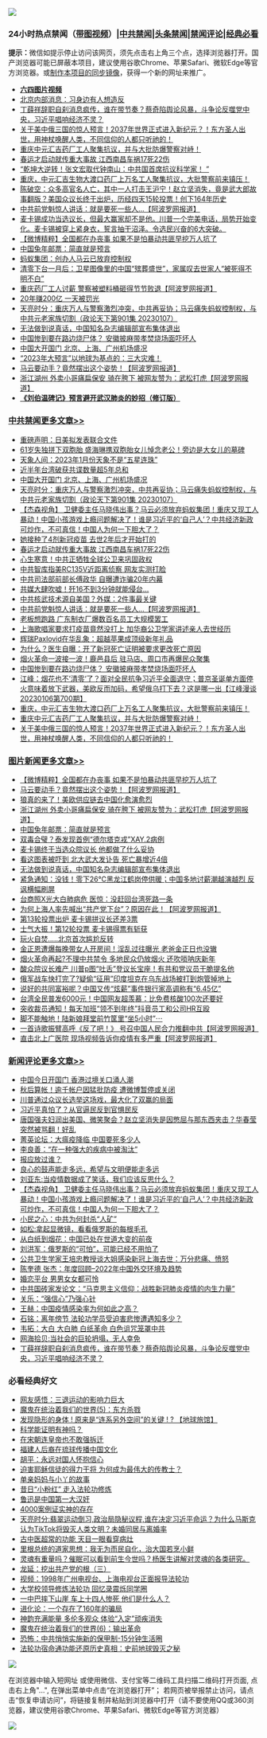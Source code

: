 ![](https://raw.githubusercontent.com/jsvpn/jsproxy/dev/64photo/fqnews-qr.jpg)

<div id="tt">
<h3>24小时热点禁闻（<a href="https://aaa.v2dns.tk/?QAjUl=BgRp5UNKRn&T5Vk=fPVH&Q59Ab=WxGE" target="_blank">带图视频</a>）|<a href="#%E4%B8%AD%E5%85%B1%E7%A6%81%E9%97%BB%E6%9B%B4%E5%A4%9A%E6%96%87%E7%AB%A0">中共禁闻</a>|<a href="#%E5%9B%BE%E7%89%87%E6%96%B0%E9%97%BB%E6%9B%B4%E5%A4%9A%E6%96%87%E7%AB%A0">头条禁闻</a>|<a href="#%E6%96%B0%E9%97%BB%E8%AF%84%E8%AE%BA%E6%9B%B4%E5%A4%9A%E6%96%87%E7%AB%A0">禁闻评论|<a href="#%E5%BF%85%E7%9C%8B%E7%BB%8F%E5%85%B8%E5%A5%BD%E6%96%87">经典必看</a></h3>
<div><b>提示：</b>微信如提示停止访问该网页，须先点击右上角三个点，选择浏览器打开。国产浏览器可能已屏蔽本项目，建议使用谷歌Chrome、苹果Safari、微软Edge等官方浏览器。或<a href="%E5%88%B6%E4%BD%9Cgit%E7%A6%81%E9%97%BB%E9%95%9C%E5%83%8F.md">制作本项目的同步镜像</a>，获得一个新的网址来推广。</div>
<ul>
<li><b><a href="http://d2.v2rss.gq/64.mp4" target="_blank">六四图片视频</a></b></li>
<li><a href="/baitai/20230108/1833473.md">北京内部消息：习身边有人想造反</a></li>
<li><a href="/comments/20230108/1833522.md">丁薛祥辞职自刹消息疯传，谁在带节奏？蔡奇陷舆论风暴，斗争论反噬党中央，习近平唱响经济不灵？</a></li>
<li><a href="/comments/20230107/1833395.md">关于美中俄三国的惊人预言！2037年世界正式进入新纪元？！东方圣人出世，用神杖唤醒人类，不同信仰的人都只听祂的！</a></li>
<li><a href="/comments/20230108/1833431.md">重庆中元汇吉药厂工人聚集抗议，并与大批防爆警察对峙！</a></li>
<li><a href="/cbnews/20230108/1833679.md">春运才启动就传重大事故 江西南昌车祸17死22伤</a></li>
<li><a href="/sohnews/20230108/1833424.md">“乾坤大逆转！张文宏取代钟南山：中共国首席抗议科学家！ ”</a></li>
<li><a href="/comments/20230108/1833434.md">重庆，中元汇吉生物大渡口药厂上万名工人聚集抗议，大批警察前来镇压！</a></li>
<li><a href="/sohnews/20230107/1833396.md">陈破空：众多高官名人亡，其中一人打击王沪宁！赵立坚消失，竟是武大郎故事翻版？美国众议长终于出炉，历经四天15轮投票！创下164年历史</a></li>
<li><a href="/cbnews/20230108/1833543.md">中共前党魁惊人讲话：就是要死一些人...【阿波罗网报道】</a></li>
<li><a href="/sohnews/20230108/1833433.md">麦卡锡成功当选议长，但最大赢家却不是他。川普一个完美电话，局势开始变化。麦卡锡被穿上紧身衣，誓言抽干沼泽。令选民兴奋的6大突破。</a></li>
<li><a href="/topimagenews/20230108/1833725.md">【微博精粹】全国都在办丧事 如果不是怕暴动共匪早挖万人坑了</a></li>
<li><a href="/topimagenews/20230108/1833536.md">中国兔年邮票：简直就是预言</a></li>
<li><a href="/comments/20230107/1833398.md">蚂蚁集团：创办人马云已放弃控制权</a></li>
<li><a href="/headline/20230108/1833455.md">清零下台一月后：卫星图像里的中国“殡葬盛世”，家属叹去世家人“被死得不明不白”</a></li>
<li><a href="/cnnews/20230108/1833589.md">重庆药厂工人讨薪 警察被塑料桶砸得节节败退【阿波罗网报道】</a></li>
<li><a href="/cnnews/20230108/1833575.md">20年赚200亿 一天被罚光</a></li>
<li><a href="/cbnews/20230108/1833690.md">天亮时分：重庆万人与警察激烈冲突，中共再妥协；马云痛失蚂蚁控制权，与中共元老家族切割（政论天下第901集 20230107）</a></li>
<li><a href="/topimagenews/20230108/1833532.md">无法做到说真话，中国知名杂志编辑部宣布集体退出</a></li>
<li><a href="/cbnews/20230108/1833537.md">中国惨到要在路边烧尸体？ 安徽披麻带孝焚烧场面吓坏人</a></li>
<li><a href="/cbnews/20230108/1833691.md">中国大开国门 北京、上海、广州机场盛况</a></li>
<li><a href="/sohnews/20230108/1833422.md">“2023年大预言”以地球为基点的：三大灾难！</a></li>
<li><a href="/topimagenews/20230108/1833678.md">马云要动手？竟然摆出这个姿势！【阿波罗网报道】</a></li>
<li><a href="/topimagenews/20230108/1833617.md">浙江湖州 外卖小哥痛扁保安 骑在胯下 被网友赞为：武松打虎【阿波罗网报道】</a></li>
<li><b><a href="/comments/20200207/1272816.md" target="_blank">《刘伯温碑记》预言避开武汉肺炎的妙招（修订版）</a></b></li>
</ul>
</div>

<div class="catlist">
<h3><a href="/cbnews/" target="_blank">中共禁闻</a><span><a href="/cbnews/" target="_blank" rel="nofollow">更多文章>></a></span></h3>
<ul>
<li><a href="/cbnews/20230108/1833808.md" target="_blank">重磅声明：日美拟发表联合文件</a></li>
<li><a href="/cbnews/20230108/1833807.md" target="_blank">61岁失独拼下双胞胎 盛海琳携双胞胎女儿悼念老公！旁边是大女儿的墓碑</a></li>
<li><a href="/cbnews/20230108/1833530.md" target="_blank">天象人间：2023年1月份天象不是“五星连珠”</a></li>
<li><a href="/cbnews/20230108/1833705.md" target="_blank">近半年台湾破获共谍数量超5年总和</a></li>
<li><a href="/cbnews/20230108/1833691.md" target="_blank">中国大开国门 北京、上海、广州机场盛况</a></li>
<li><a href="/cbnews/20230108/1833690.md" target="_blank">天亮时分：重庆万人与警察激烈冲突，中共再妥协；马云痛失蚂蚁控制权，与中共元老家族切割（政论天下第901集 20230107）</a></li>
<li><a href="/comments/20230108/1833686.md" target="_blank">【杰森视角】 卫健委主任马晓伟出事？马云必须放弃蚂蚁集团！重庆又现工人暴动！中国小孩游戏上瘾问题解决了！谁是习近平的‘自己人’？中共经济新政可炒作，不可真信！中国人为何一下胆大了？</a></li>
<li><a href="/cbnews/20230108/1833680.md" target="_blank">她接种了4剂新冠疫苗 去世2年后才开始打的</a></li>
<li><a href="/cbnews/20230108/1833679.md" target="_blank">春运才启动就传重大事故 江西南昌车祸17死22伤</a></li>
<li><a href="/cbnews/20230108/1833634.md" target="_blank">心生寒意！中共正牺牲全球公卫来巩固政权</a></li>
<li><a href="/cbnews/20230108/1833619.md" target="_blank">中共智库指美RC135V近距离侦察 网友实测打脸</a></li>
<li><a href="/cbnews/20230108/1833618.md" target="_blank">中共司法部前部长傅政华 自曝遭诈骗20年内幕</a></li>
<li><a href="/cbnews/20230108/1833545.md" target="_blank">共媒大肆吹嘘！歼16不到3分钟就能侵台…</a></li>
<li><a href="/cbnews/20230108/1833544.md" target="_blank">中共核武技术源自美国？外媒：2件事最关键</a></li>
<li><a href="/cbnews/20230108/1833543.md" target="_blank">中共前党魁惊人讲话：就是要死一些人&#8230;【阿波罗网报道】</a></li>
<li><a href="/cbnews/20230108/1833542.md" target="_blank">老板想跑路 广东制衣厂爆数百名员工大规模罢工</a></li>
<li><a href="/cbnews/20230108/1833541.md" target="_blank">上海歌唱家要求打疫苗竟然没打上 加华裔公卫学家讲述亲人去世经历</a></li>
<li><a href="/cbnews/20230108/1833540.md" target="_blank">辉瑞Paxlovid在华乱象：超越苹果成顶级新年礼品</a></li>
<li><a href="/cbnews/20230108/1833539.md" target="_blank">为什么？医生自曝：开了新冠死亡证明被要求更改死亡原因</a></li>
<li><a href="/cbnews/20230108/1833538.md" target="_blank">烟火革命一波接一波！鹿邑县后 驻马店、周口市再爆民众聚集</a></li>
<li><a href="/cbnews/20230108/1833537.md" target="_blank">中国惨到要在路边烧尸体？ 安徽披麻带孝焚烧场面吓坏人</a></li>
<li><a href="/cbnews/20230108/1833521.md" target="_blank">江峰：烟花也不’清零‘了？面对全民抗争习近平全面退守；普京圣诞单方面停火意味着放下武器，美欧反而加码，希望俄乌打下去？这是哪一出【江峰漫谈20230106第700期】</a></li>
<li><a href="/comments/20230108/1833434.md" target="_blank">重庆，中元汇吉生物大渡口药厂上万名工人聚集抗议，大批警察前来镇压！</a></li>
<li><a href="/comments/20230108/1833431.md" target="_blank">重庆中元汇吉药厂工人聚集抗议，并与大批防爆警察对峙！</a></li>
<li><a href="/comments/20230107/1833395.md" target="_blank">关于美中俄三国的惊人预言！2037年世界正式进入新纪元？！东方圣人出世，用神杖唤醒人类，不同信仰的人都只听祂的！</a></li>

</ul>
</div>
<div class="catlist">
<h3><a href="/topimagenews/" target="_blank">图片新闻</a><span><a href="/topimagenews/" target="_blank" rel="nofollow">更多文章>></a></span></h3>
<ul>
<li><a href="/topimagenews/20230108/1833725.md" target="_blank">【微博精粹】全国都在办丧事 如果不是怕暴动共匪早挖万人坑了</a></li>
<li><a href="/topimagenews/20230108/1833678.md" target="_blank">马云要动手？竟然摆出这个姿势！【阿波罗网报道】</a></li>
<li><a href="/topimagenews/20230108/1833671.md" target="_blank">狼真的来了！美欧供应链去中国化愈演愈烈</a></li>
<li><a href="/topimagenews/20230108/1833617.md" target="_blank">浙江湖州 外卖小哥痛扁保安 骑在胯下 被网友赞为：武松打虎【阿波罗网报道】</a></li>
<li><a href="/topimagenews/20230108/1833536.md" target="_blank">中国兔年邮票：简直就是预言</a></li>
<li><a href="/topimagenews/20230108/1833535.md" target="_blank">双毒合璧？泰发现首例“德尔塔克戎”XAY.2病例</a></li>
<li><a href="/topimagenews/20230108/1833534.md" target="_blank">麦卡锡终于当选众院议长 他都做了什么妥协</a></li>
<li><a href="/topimagenews/20230108/1833533.md" target="_blank">看这图表被吓到 北大武大发讣告 死亡暴增近4倍</a></li>
<li><a href="/topimagenews/20230108/1833532.md" target="_blank">无法做到说真话，中国知名杂志编辑部宣布集体退出</a></li>
<li><a href="/topimagenews/20230108/1833531.md" target="_blank">紧急通知：没钱！零下26℃黑龙江鹤岗停供暖；中国多地讨薪潮越演越烈 反讽横幅刷屏</a></li>
<li><a href="/topimagenews/20230107/1833355.md" target="_blank">台商照X光大白肺病危 医惊：没赶回台湾死路一条</a></li>
<li><a href="/topimagenews/20230107/1833276.md" target="_blank">为何上海人率先喊出“共产党下台”？原因在此！【阿波罗网报道】</a></li>
<li><a href="/topimagenews/20230107/1833269.md" target="_blank">第13轮投票出炉 麦卡锡拼议长还差3票</a></li>
<li><a href="/topimagenews/20230107/1833214.md" target="_blank">士气大振！第12轮投票 麦卡锡得票有斩获</a></li>
<li><a href="/topimagenews/20230107/1833181.md" target="_blank">玩火自焚…..北京首次尴尬反转</a></li>
<li><a href="/topimagenews/20230106/1833056.md" target="_blank">金正恩遭爆每晚带女人开房间！淫乱过往曝光 老爸金正日也没辙</a></li>
<li><a href="/topimagenews/20230106/1832979.md" target="_blank">烟火革命再起?不理中共禁令 多地民众仍放烟火 还吹唢呐庆新年</a></li>
<li><a href="/topimagenews/20230106/1832978.md" target="_blank">酸众院议长难产 川普p图“吐舌”登议长宝座！有共和党议员干脆提名他</a></li>
<li><a href="/topimagenews/20230106/1832977.md" target="_blank">俄军战车快打完了?疑偷“征用”印度坦克在乌东战场被打到炮管掉地上</a></li>
<li><a href="/topimagenews/20230106/1832970.md" target="_blank">说好的共同富裕呢？中国又传“炫薪”事件银行家高调称有“6.45亿”</a></li>
<li><a href="/topimagenews/20230106/1832959.md" target="_blank">台湾全民普发6000元！中国网友超羡慕：比免费核酸100次还要好</a></li>
<li><a href="/topimagenews/20230106/1832958.md" target="_blank">突收裁员通知！每天加班“领不到年终”抖音员工和公司HR互殴</a></li>
<li><a href="/topimagenews/20230106/1832943.md" target="_blank">脚不能触地！陆新娘拜堂前竹筐里“坐5小时”⋯</a></li>
<li><a href="/topimagenews/20230106/1832760.md" target="_blank">一首诗歌振臂高呼《反了吧！》 号召中国人民合力推翻中共【阿波罗网报道】</a></li>
<li><a href="/topimagenews/20230106/1832733.md" target="_blank">直击北上广医院 现场视频告诉你疫情有多严重【阿波罗网报道】</a></li>

</ul>
</div>
<div class="catlist">
<h3><a href="/comments/" target="_blank">新闻评论</a><span><a href="/comments/" target="_blank" rel="nofollow">更多文章>></a></span></h3>
<ul>
<li><a href="/comments/20230108/1833818.md" target="_blank">中国今日开国门 香港过境关口涌人潮</a></li>
<li><a href="/comments/20230108/1833806.md" target="_blank">秋后算帐！逾千帐户因猛批防疫 遭微博暂停或关闭</a></li>
<li><a href="/comments/20230108/1833766.md" target="_blank">川普通过众议长选举这场戏，最大化了双赢的局面</a></li>
<li><a href="/comments/20230108/1833758.md" target="_blank">习近平真怕了？从官逼民反到官惧民反</a></li>
<li><a href="/comments/20230108/1833746.md" target="_blank">唐国强夫妇润出美国、微笑聚会？赵立坚消失是因憋屈与那东西夹击？华春莹突然被骂翻！好乱</a></li>
<li><a href="/comments/20230108/1833729.md" target="_blank">菁英论坛：大瘟疫降临 中国要死多少人</a></li>
<li><a href="/comments/20230108/1833728.md" target="_blank">李良善：“在一种强大的疾病中被淘汰”</a></li>
<li><a href="/comments/20230108/1833727.md" target="_blank">报应放过谁？</a></li>
<li><a href="/comments/20230108/1833709.md" target="_blank">良心的鼓声能走多远，希望与文明便能走多远</a></li>
<li><a href="/comments/20230108/1833708.md" target="_blank">刘亚东:当疫情数据成了笑话，我们应该反思什么？</a></li>
<li><a href="/comments/20230108/1833686.md" target="_blank">【杰森视角】 卫健委主任马晓伟出事？马云必须放弃蚂蚁集团！重庆又现工人暴动！中国小孩游戏上瘾问题解决了！谁是习近平的‘自己人’？中共经济新政可炒作，不可真信！中国人为何一下胆大了？</a></li>
<li><a href="/comments/20230108/1833683.md" target="_blank">小民之心：中共为何封杀“人矿”</a></li>
<li><a href="/comments/20230108/1833682.md" target="_blank">如松:拿起显微镜，看看俄罗斯的每根毛孔</a></li>
<li><a href="/comments/20230108/1833681.md" target="_blank">从白纸到烟花：中国已处在世道大变的前夜</a></li>
<li><a href="/comments/20230108/1833673.md" target="_blank">刘洪军：俄罗斯的“可怕”，可能已经不用怕了</a></li>
<li><a href="/comments/20230108/1833672.md" target="_blank">公共卫生学家王培忠教授谈大姐感染新冠上海去世：万分悲痛、愤怒</a></li>
<li><a href="/comments/20230108/1833570.md" target="_blank">陈奎德 张杰：年度回顾&#8211;2022年中国外交环境及趋势</a></li>
<li><a href="/comments/20230108/1833569.md" target="_blank">婚恋平台 男男女女都可怜</a></li>
<li><a href="/comments/20230108/1833568.md" target="_blank">中共国砖家发论文：“马克思主义信仰：战胜新冠肺炎疫情的内生力量”</a></li>
<li><a href="/comments/20230108/1833567.md" target="_blank">关乐：“强信心”乃强心针</a></li>
<li><a href="/comments/20230108/1833566.md" target="_blank">王赫：中国疫情感染率为何如此之高？</a></li>
<li><a href="/comments/20230108/1833565.md" target="_blank">石铭：离年傍节 法轮功学员受迫害悲惨遭遇知多少？</a></li>
<li><a href="/comments/20230108/1833564.md" target="_blank">韦拓：大白 大白肺 白纸革命 白色诅咒笼罩中共</a></li>
<li><a href="/comments/20230108/1833563.md" target="_blank">网海拾贝:当社会的巨轮坍塌，无人幸免</a></li>
<li><a href="/comments/20230108/1833522.md" target="_blank">丁薛祥辞职自刹消息疯传，谁在带节奏？蔡奇陷舆论风暴，斗争论反噬党中央，习近平唱响经济不灵？</a></li>

</ul>
</div>

<div class="catlist">
<h3>必看经典好文</h3>
<ul>
<li><a href="/cbnews/20200126/1265515.md" target="_blank">网友感悟：三退运动的影响力巨大</a></li>
<li><a href="/topimagenews/20180524/946967.md" target="_blank">魔鬼在统治着我们的世界(5)：东方杀戮</a></li>
<li><a href="/bannedvideo/20220611/1744386.md" target="_blank">发现隐形的身体 ! 原来是“连系另外空间”的关键 ! ? 【地球旅馆】</a></li>
<li><a href="/comments/20220112/1678403.md" target="_blank">科学能证明有神吗？</a></li>
<li><a href="/lifebaike/20200315/1294178.md" target="_blank">在宋朝连皇帝也不敢强拆迁</a></li>
<li><a href="/bannedvideo/20220509/1730156.md" target="_blank">福建人后裔在琉球传播中国文化</a></li>
<li><a href="/comments/20180624/961987.md" target="_blank">胡平：永远对国人怀抱信心</a></li>
<li><a href="/comments/20200622/1346846.md" target="_blank">迫害耶稣信徒的得力干将  为何成为最伟大的传教士？</a></li>
<li><a href="/cbnews/20210518/1548912.md" target="_blank">单亲妈妈与小丫的故事</a></li>
<li><a href="/cbnews/20211123/1656425.md" target="_blank">昔日“小粉红” 走入法轮功修炼</a></li>
<li><a href="/cnnews/20210213/1486568.md" target="_blank">鲁迅是中国第一大汉奸</a></li>
<li><a href="/lifebaike/20201113/1430218.md" target="_blank">4000案例证实神的存在</a></li>
<li><a href="/cbnews/20220620/1747851.md" target="_blank">天亮时分:翡翠运动倒习,政治局隐秘议程,谁在决定习近平命运？为什么马斯克认为TikTok将毁灭人类文明？未婚同居与离婚率</a></li>
<li><a href="/lifebaike/20170523/762432.md" target="_blank">古中医超常的功能 天目一眼看穿病灶</a></li>
<li><a href="/tculture/20171201/863884.md" target="_blank">里根总统的道家思想：我无为而民自化，治大国若烹小鲜</a></li>
<li><a href="/bannedvideo/20210915/1623919.md" target="_blank">灵魂有重量吗？催眠可以看到前生今世吗？杨医生讲解对灵魂的各类研究。</a></li>
<li><a href="/comments/20200929/1405201.md" target="_blank">龙延：挖出共产党的根（三）</a></li>
<li><a href="/topimagenews/20180331/921716.md" target="_blank">视频：1998年广州电视台、上海电视台正面报导法轮功</a></li>
<li><a href="/cbnews/20210517/1548104.md" target="_blank">大学校领导修炼法轮功 回忆录震烁同学圈</a></li>
<li><a href="/cbnews/20200611/1343057.md" target="_blank">一中巴摔下山崖 车上十四人惨死 他们是什么人？</a></li>
<li><a href="/comments/20200907/1392278.md" target="_blank">进化论：一个存在了160年的骗局</a></li>
<li><a href="/comments/20220408/1716562.md" target="_blank">神韵充满能量 多伦多观众 体验“入定”顽疾消失</a></li>
<li><a href="/topimagenews/20180524/947358.md" target="_blank">魔鬼在统治着我们的世界(6)：输出革命</a></li>
<li><a href="/baitai/20200711/1359005.md" target="_blank">恐怖：中共悄悄实施新的保甲制-15分钟生活圈</a></li>
<li><a href="/tculture/20121025/73069.md" target="_blank">法轮功宿命通功能还原历史真相：史前地球毁灭之秘</a></li>

</ul>
</div>

![](https://raw.githubusercontent.com/jsvpn/jsproxy/dev/64photo/fqnews-qr.jpg)

在浏览器中输入短网址 或使用微信、支付宝等二维码工具扫描二维码打开页面, 点击右上角"...", 在弹出菜单中点击“在浏览器打开”； 若网页被举报禁止访问，请点击“恢复申请访问”，将链接复制并粘贴到浏览器中打开（请不要使用QQ或360浏览器，建议使用谷歌Chrome、苹果Safari、微软Edge等官方浏览器）

![](https://raw.githubusercontent.com/jsvpn/jsproxy/dev/64photo/wx.jpg)